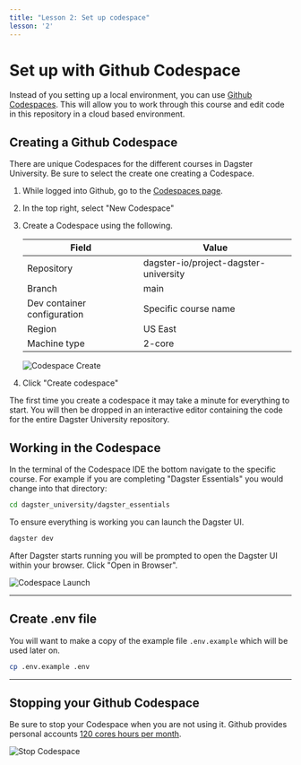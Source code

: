 ```yaml
---
title: "Lesson 2: Set up codespace"
lesson: '2'
---
```


# Set up with Github Codespace

Instead of you setting up a local environment, you can use [Github Codespaces](https://github.com/features/codespaces). This will allow you to work through this course and edit code in this repository in a cloud based environment.

## Creating a Github Codespace

There are unique Codespaces for the different courses in Dagster University. Be sure to select the create one creating a Codespace.

1. While logged into Github, go to the [Codespaces page](https://github.com/codespaces).
2. In the top right, select "New Codespace"
3. Create a Codespace using the following.

    | Field | Value |
    |--- | --- |
    | Repository | dagster-io/project-dagster-university |
    | Branch | main |
    | Dev container configuration | Specific course name |
    | Region | US East |
    | Machine type | 2-core |

    ![Codespace Create](/images/shared/codespaces/codespaces-create.png)

4. Click "Create codespace"

The first time you create a codespace it may take a minute for everything to start. You will then be dropped in an interactive editor containing the code for the entire Dagster University repository.

## Working in the Codespace

In the terminal of the Codespace IDE the bottom navigate to the specific course. For example if you are completing "Dagster Essentials" you would change into that directory:

```bash
cd dagster_university/dagster_essentials
```

To ensure everything is working you can launch the Dagster UI.

```bash
dagster dev
```

After Dagster starts running you will be prompted to open the Dagster UI within your browser. Click "Open in Browser".

![Codespace Launch](/images/shared/codespaces/codespaces-launch.png)

---

## Create .env file

You will want to make a copy of the example file `.env.example` which will be used later on.

```bash
cp .env.example .env
```

---

## Stopping your Github Codespace

Be sure to stop your Codespace when you are not using it. Github provides personal accounts [120 cores hours per month](https://docs.github.com/en/billing/managing-billing-for-your-products/managing-billing-for-github-codespaces/about-billing-for-github-codespaces#monthly-included-storage-and-core-hours-for-personal-accounts).

![Stop Codespace](/images/shared/codespaces/codespaces-stop.png)